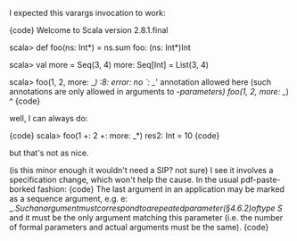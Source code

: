I expected this varargs invocation to work:

{code}
Welcome to Scala version 2.8.1.final

scala> def foo(ns: Int*) = ns.sum
foo: (ns: Int*)Int

scala> val more = Seq(3, 4)
more: Seq[Int] = List(3, 4)

scala> foo(1, 2, more: _*)
<console>:8: error: no `: _*' annotation allowed here
(such annotations are only allowed in arguments to *-parameters)
       foo(1, 2, more: _*)
                     ^
{code}

well, I can always do:

{code}
scala> foo(1 +: 2 +: more: _*)
res2: Int = 10
{code}

but that's not as nice.

(is this minor enough it wouldn't need a SIP? not sure)
I see it involves a specification change, which won't help the cause.  In the usual pdf-paste-borked fashion:
{code}
The last argument in an application may be marked as a sequence argument, e.g. e: _*.Suchanargumentmustcorrespondtoarepeatedparameter(§4.6.2)oftype S* and it must be the only argument matching this parameter (i.e. the number of formal parameters and actual arguments must be the same).
{code}
